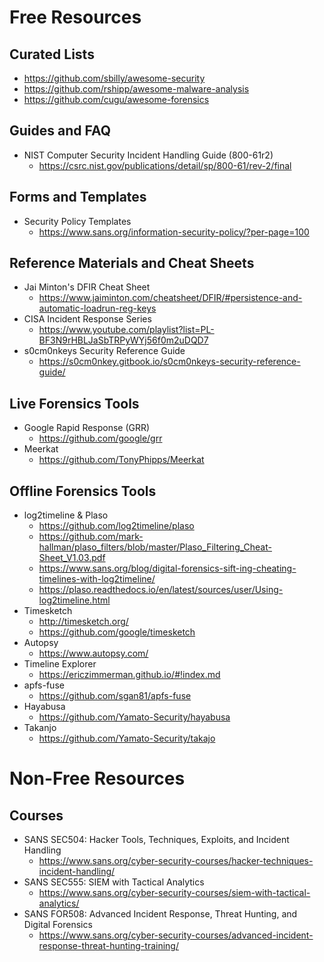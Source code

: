 # Free Resources

## Curated Lists
- https://github.com/sbilly/awesome-security
- https://github.com/rshipp/awesome-malware-analysis
- https://github.com/cugu/awesome-forensics

## Guides and FAQ
- NIST Computer Security Incident Handling Guide (800-61r2)
  - https://csrc.nist.gov/publications/detail/sp/800-61/rev-2/final
 
## Forms and Templates
- Security Policy Templates
  - https://www.sans.org/information-security-policy/?per-page=100

## Reference Materials and Cheat Sheets
- Jai Minton's DFIR Cheat Sheet
  - https://www.jaiminton.com/cheatsheet/DFIR/#persistence-and-automatic-loadrun-reg-keys
- CISA Incident Response Series
  - https://www.youtube.com/playlist?list=PL-BF3N9rHBLJaSbTRPyWYj56f0m2uDQD7
- s0cm0nkeys Security Reference Guide
  - https://s0cm0nkey.gitbook.io/s0cm0nkeys-security-reference-guide/

## Live Forensics Tools
- Google Rapid Response (GRR)
  - https://github.com/google/grr
- Meerkat
  - https://github.com/TonyPhipps/Meerkat

## Offline Forensics Tools
- log2timeline & Plaso
  - https://github.com/log2timeline/plaso
  - https://github.com/mark-hallman/plaso_filters/blob/master/Plaso_Filtering_Cheat-Sheet_V1.03.pdf
  - https://www.sans.org/blog/digital-forensics-sift-ing-cheating-timelines-with-log2timeline/
  - https://plaso.readthedocs.io/en/latest/sources/user/Using-log2timeline.html
- Timesketch
  - http://timesketch.org/
  - https://github.com/google/timesketch
- Autopsy
  - https://www.autopsy.com/
- Timeline Explorer
  - https://ericzimmerman.github.io/#!index.md
- apfs-fuse
  - https://github.com/sgan81/apfs-fuse
- Hayabusa
  - https://github.com/Yamato-Security/hayabusa
- Takanjo
  - https://github.com/Yamato-Security/takajo

# Non-Free Resources

## Courses
- SANS SEC504: Hacker Tools, Techniques, Exploits, and Incident Handling
  - https://www.sans.org/cyber-security-courses/hacker-techniques-incident-handling/
- SANS SEC555: SIEM with Tactical Analytics
  - https://www.sans.org/cyber-security-courses/siem-with-tactical-analytics/
- SANS FOR508: Advanced Incident Response, Threat Hunting, and Digital Forensics
  - https://www.sans.org/cyber-security-courses/advanced-incident-response-threat-hunting-training/
